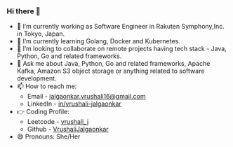 ### Hi there 👋


- 🔭 I’m currently working as Software Engineer in Rakuten Symphony,Inc. in Tokyo, Japan.
- 🌱 I’m currently learning Golang, Docker and Kubernetes.
- 👯 I’m looking to collaborate on remote projects having tech stack - Java, Python, Go and related frameworks.
- 💬 Ask me about Java, Python, Go and related frameworks, Apache Kafka, Amazon S3 object storage or anything related to software development.
- 📫 How to reach me: 
	- Email - jalgaonkar.vrushali16@gmail.com
	- LinkedIn - [in/vrushali-jalgaonkar](https://www.linkedin.com/in/vrushali-jalgaonkar/)
- 👉 Coding Profile: 
	- Leetcode - [vrushali_j](https://leetcode.com/vrushali_j/)
	- Github - [VrushaliJalgaonkar](https://github.com/VrushaliJalgaonkar)
- 😄 Pronouns: She/Her
